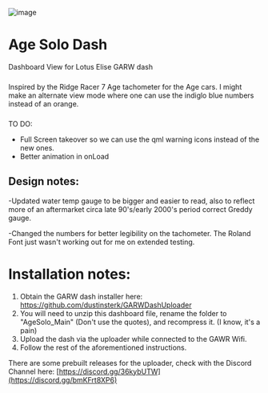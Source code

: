 ![image](https://github.com/tbeaulieu/AgeSoloDash/assets/3193399/e786e192-4da3-41f3-be3c-4625f467a6c1)

# Age Solo Dash

Dashboard View for Lotus Elise GARW dash

###

Inspired by the Ridge Racer 7 Age tachometer for the Age cars. I might make an alternate view mode where one can use the indiglo blue numbers instead of an orange. 

###

TO DO:

- Full Screen takeover so we can use the qml warning icons instead of the new ones. 
- Better animation in onLoad

## Design notes:

-Updated water temp gauge to be bigger and easier to read, also to reflect more of an aftermarket circa late 90's/early 2000's period correct Greddy gauge.

-Changed the numbers for better legibility on the tachometer. The Roland Font just wasn't working out for me on extended testing.

# Installation notes:

1) Obtain the GARW dash installer here: https://github.com/dustinsterk/GARWDashUploader
2) You will need to unzip this dashboard file, rename the folder to "AgeSolo_Main" (Don't use the quotes), and recompress it. (I know, it's a pain)
3) Upload the dash via the uploader while connected to the GAWR Wifi.
4) Follow the rest of the aforementioned instructions.

There are some prebuilt releases for the uploader, check with the Discord Channel here: [https://discord.gg/36kybUTW](https://discord.gg/bmKFrt8XP6)
